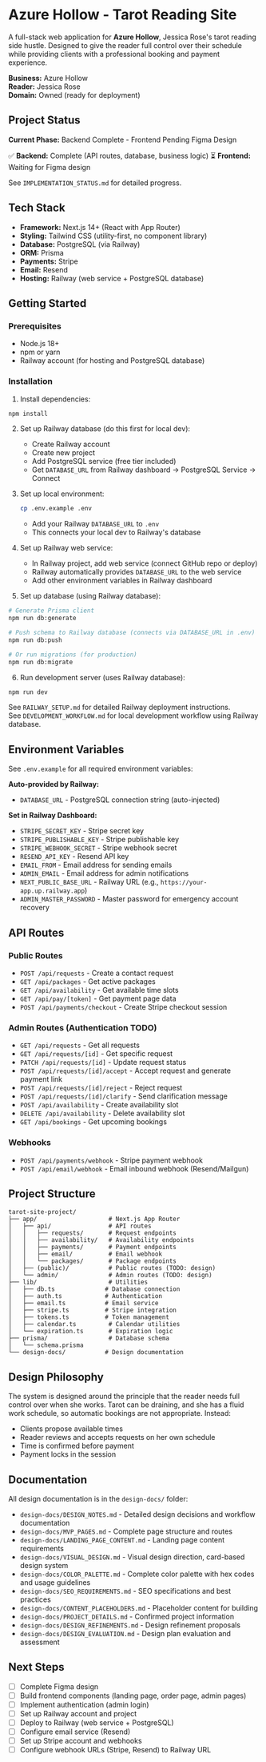 # Azure Hollow - Tarot Reading Site

A full-stack web application for **Azure Hollow**, Jessica Rose's tarot reading side hustle. Designed to give the reader full control over their schedule while providing clients with a professional booking and payment experience.

**Business:** Azure Hollow  
**Reader:** Jessica Rose  
**Domain:** Owned (ready for deployment)

## Project Status

**Current Phase:** Backend Complete - Frontend Pending Figma Design

✅ **Backend:** Complete (API routes, database, business logic)
⏳ **Frontend:** Waiting for Figma design

See `IMPLEMENTATION_STATUS.md` for detailed progress.

## Tech Stack

- **Framework:** Next.js 14+ (React with App Router)
- **Styling:** Tailwind CSS (utility-first, no component library)
- **Database:** PostgreSQL (via Railway)
- **ORM:** Prisma
- **Payments:** Stripe
- **Email:** Resend
- **Hosting:** Railway (web service + PostgreSQL database)

## Getting Started

### Prerequisites

- Node.js 18+ 
- npm or yarn
- Railway account (for hosting and PostgreSQL database)

### Installation

1. Install dependencies:
```bash
npm install
```

2. Set up Railway database (do this first for local dev):
   - Create Railway account
   - Create new project
   - Add PostgreSQL service (free tier included)
   - Get `DATABASE_URL` from Railway dashboard → PostgreSQL Service → Connect

3. Set up local environment:
   ```bash
   cp .env.example .env
   ```
   - Add your Railway `DATABASE_URL` to `.env`
   - This connects your local dev to Railway's database

4. Set up Railway web service:
   - In Railway project, add web service (connect GitHub repo or deploy)
   - Railway automatically provides `DATABASE_URL` to the web service
   - Add other environment variables in Railway dashboard

5. Set up database (using Railway database):
```bash
# Generate Prisma client
npm run db:generate

# Push schema to Railway database (connects via DATABASE_URL in .env)
npm run db:push

# Or run migrations (for production)
npm run db:migrate
```

6. Run development server (uses Railway database):
```bash
npm run dev
```

See `RAILWAY_SETUP.md` for detailed Railway deployment instructions.  
See `DEVELOPMENT_WORKFLOW.md` for local development workflow using Railway database.

## Environment Variables

See `.env.example` for all required environment variables:

**Auto-provided by Railway:**
- `DATABASE_URL` - PostgreSQL connection string (auto-injected)

**Set in Railway Dashboard:**
- `STRIPE_SECRET_KEY` - Stripe secret key
- `STRIPE_PUBLISHABLE_KEY` - Stripe publishable key
- `STRIPE_WEBHOOK_SECRET` - Stripe webhook secret
- `RESEND_API_KEY` - Resend API key
- `EMAIL_FROM` - Email address for sending emails
- `ADMIN_EMAIL` - Email address for admin notifications
- `NEXT_PUBLIC_BASE_URL` - Railway URL (e.g., `https://your-app.up.railway.app`)
- `ADMIN_MASTER_PASSWORD` - Master password for emergency account recovery

## API Routes

### Public Routes

- `POST /api/requests` - Create a contact request
- `GET /api/packages` - Get active packages
- `GET /api/availability` - Get available time slots
- `GET /api/pay/[token]` - Get payment page data
- `POST /api/payments/checkout` - Create Stripe checkout session

### Admin Routes (Authentication TODO)

- `GET /api/requests` - Get all requests
- `GET /api/requests/[id]` - Get specific request
- `PATCH /api/requests/[id]` - Update request status
- `POST /api/requests/[id]/accept` - Accept request and generate payment link
- `POST /api/requests/[id]/reject` - Reject request
- `POST /api/requests/[id]/clarify` - Send clarification message
- `POST /api/availability` - Create availability slot
- `DELETE /api/availability` - Delete availability slot
- `GET /api/bookings` - Get upcoming bookings

### Webhooks

- `POST /api/payments/webhook` - Stripe payment webhook
- `POST /api/email/webhook` - Email inbound webhook (Resend/Mailgun)

## Project Structure

```
tarot-site-project/
├── app/                    # Next.js App Router
│   ├── api/                # API routes
│   │   ├── requests/       # Request endpoints
│   │   ├── availability/   # Availability endpoints
│   │   ├── payments/       # Payment endpoints
│   │   ├── email/          # Email webhook
│   │   └── packages/       # Package endpoints
│   ├── (public)/           # Public routes (TODO: design)
│   └── admin/              # Admin routes (TODO: design)
├── lib/                    # Utilities
│   ├── db.ts              # Database connection
│   ├── auth.ts            # Authentication
│   ├── email.ts           # Email service
│   ├── stripe.ts          # Stripe integration
│   ├── tokens.ts          # Token management
│   ├── calendar.ts         # Calendar utilities
│   └── expiration.ts       # Expiration logic
├── prisma/                 # Database schema
│   └── schema.prisma
└── design-docs/           # Design documentation
```

## Design Philosophy

The system is designed around the principle that the reader needs full control over when she works. Tarot can be draining, and she has a fluid work schedule, so automatic bookings are not appropriate. Instead:

- Clients propose available times
- Reader reviews and accepts requests on her own schedule
- Time is confirmed before payment
- Payment locks in the session

## Documentation

All design documentation is in the `design-docs/` folder:

- `design-docs/DESIGN_NOTES.md` - Detailed design decisions and workflow documentation
- `design-docs/MVP_PAGES.md` - Complete page structure and routes
- `design-docs/LANDING_PAGE_CONTENT.md` - Landing page content requirements
- `design-docs/VISUAL_DESIGN.md` - Visual design direction, card-based design system
- `design-docs/COLOR_PALETTE.md` - Complete color palette with hex codes and usage guidelines
- `design-docs/SEO_REQUIREMENTS.md` - SEO specifications and best practices
- `design-docs/CONTENT_PLACEHOLDERS.md` - Placeholder content for building
- `design-docs/PROJECT_DETAILS.md` - Confirmed project information
- `design-docs/DESIGN_REFINEMENTS.md` - Design refinement proposals
- `design-docs/DESIGN_EVALUATION.md` - Design plan evaluation and assessment

## Next Steps

- [ ] Complete Figma design
- [ ] Build frontend components (landing page, order page, admin pages)
- [ ] Implement authentication (admin login)
- [ ] Set up Railway account and project
- [ ] Deploy to Railway (web service + PostgreSQL)
- [ ] Configure email service (Resend)
- [ ] Set up Stripe account and webhooks
- [ ] Configure webhook URLs (Stripe, Resend) to Railway URL
